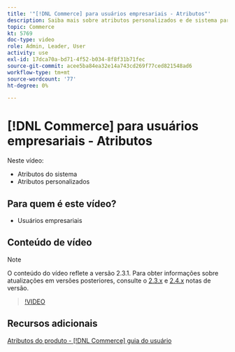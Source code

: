 ```yaml
---
title: '"[!DNL Commerce] para usuários empresariais - Atributos"'
description: Saiba mais sobre atributos personalizados e de sistema para produtos.
topic: Commerce
kt: 5769
doc-type: video
role: Admin, Leader, User
activity: use
exl-id: 17dca70a-bd71-4f52-b034-8f8f31b71fec
source-git-commit: acee5ba84ea32e14a743cd269f77ced821548ad6
workflow-type: tm+mt
source-wordcount: '77'
ht-degree: 0%

---
```


# [!DNL Commerce] para usuários empresariais - Atributos

Neste vídeo:

- Atributos do sistema
- Atributos personalizados

## Para quem é este vídeo?

- Usuários empresariais

## Conteúdo de vídeo

>[!NOTE]
>
>O conteúdo do vídeo reflete a versão 2.3.1. Para obter informações sobre atualizações em versões posteriores, consulte o [ 2.3.x](https://devdocs.magento.com/guides/v2.3/release-notes/bk-release-notes.html) e [2.4.x](https://devdocs.magento.com/guides/v2.4/release-notes/bk-release-notes.html) notas de versão.

>[!VIDEO](https://video.tv.adobe.com/v/35954?quality=12&learn=on)

## Recursos adicionais

[Atributos do produto - [!DNL Commerce] guia do usuário](https://docs.magento.com/user-guide/catalog/product-attributes.html)

